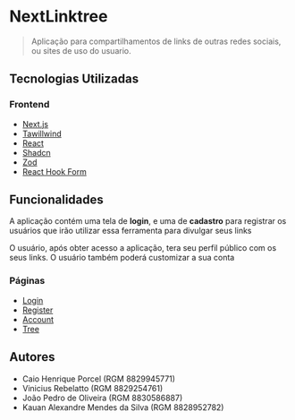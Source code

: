 # NextLinktree

> Aplicação para compartilhamentos de links de outras redes sociais, ou sites de uso do usuario.

## Tecnologias Utilizadas

### Frontend

- [Next.js](https://nextjs.org/)
- [Tawillwind](https://tailwindcss.com/)
- [React](https://react.dev/)
- [Shadcn](https://ui.shadcn.com/)
- [Zod](https://zod.dev/)
- [React Hook Form](https://react-hook-form.com/)

## Funcionalidades

A aplicação contém uma tela de **login**, e uma de **cadastro** para registrar os usuários que irão utilizar essa ferramenta para divulgar seus links

O usuário, após obter acesso a aplicação, tera seu perfil público com os seus links.
O usuário também poderá customizar a sua conta

### Páginas

- [Login](http://localhost:3000/login)
- [Register](http://localhost:3000/register)
- [Account](http://localhost:3000/account)
- [Tree](http://localhost:3000/tree/username)

## Autores

- Caio Henrique Porcel (RGM 8829945771)
- Vinicius Rebelatto (RGM 8829254761)
- João Pedro de Oliveira (RGM 8830586887)
- Kauan Alexandre Mendes da Silva (RGM 8828952782)